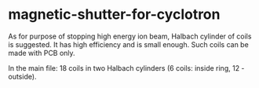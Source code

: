 # magnetic-shutter-for-cyclotron

As for purpose of stopping high energy ion beam, Halbach cylinder of coils is suggested. It has high efficiency and is small enough.
Such coils can be made with PCB only. 

In the main file:
18 coils in two Halbach cylinders (6 coils: inside ring, 12 - outside). 
